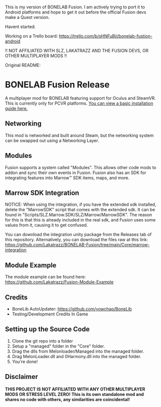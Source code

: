 This is my version of BONELAB Fusion. I am actively trying to port it to Android platforms and hope to get it out before the official Fusion devs make a Quest version.

Havent started.

Working on a Trello board: https://trello.com/b/sHNFuBji/bonelab-fustion-android

!! NOT AFFILIATED WITH SLZ, LAKATRAZZ AND THE FUSION DEVS, OR OTHER MULTIPLAYER MODS !!

Original README:

# BONELAB Fusion Release
A multiplayer mod for BONELAB featuring support for Oculus and SteamVR.
This is currently only for PCVR platforms. [You can view a basic installation guide here.](INSTALLATION.md)
## Networking
This mod is networked and built around Steam, but the networking system can be swapped out using a Networking Layer.

## Modules
Fusion supports a system called "Modules". This allows other code mods to addon and sync their own events in Fusion.
Fusion also has an SDK for integrating features into Marrow™ SDK items, maps, and more.

## Marrow SDK Integration
NOTICE:
When using the integration, if you have the extended sdk installed, delete the "MarrowSDK" script that comes with the extended sdk.
It can be found in "Scripts/SLZ.Marrow.SDK/SLZ/Marrow/MarrowSDK".
The reason for this is that this is already included in the real sdk, and Fusion uses some values from it, causing it to get confused.

You can download the integration unity package from the Releases tab of this repository.
Alternatively, you can download the files raw at this link:
https://github.com/Lakatrazz/BONELAB-Fusion/tree/main/Core/marrow-integration

## Module Example
The module example can be found here:
https://github.com/Lakatrazz/Fusion-Module-Example

## Credits
- BoneLib AutoUpdater: https://github.com/yowchap/BoneLib
- Testing/Development Credits In Game

## Setting up the Source Code
1. Clone the git repo into a folder
2. Setup a "managed" folder in the "Core" folder.
3. Drag the dlls from Melonloader/Managed into the managed folder.
4. Drag MelonLoader.dll and 0Harmony.dll into the managed folder.
5. You're done!

## Disclaimer

#### THIS PROJECT IS NOT AFFILIATED WITH ANY OTHER MULTIPLAYER MODS OR STRESS LEVEL ZERO! This is its own standalone mod and shares no code with others, any similarities are coincidental!
